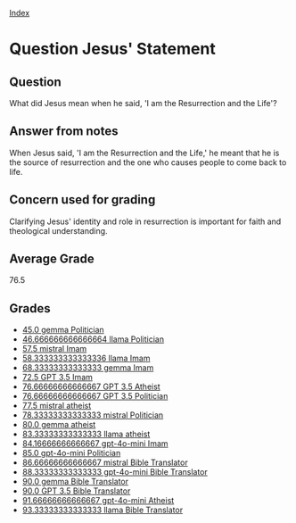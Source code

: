 
[Index](../../index.md)
# Question Jesus' Statement
## Question
What did Jesus mean when he said, 'I am the Resurrection and the Life'?

## Answer from notes
When Jesus said, 'I am the Resurrection and the Life,' he meant that he is the source of resurrection and the one who causes people to come back to life.

## Concern used for grading
Clarifying Jesus' identity and role in resurrection is important for faith and theological understanding.

## Average Grade
76.5

## Grades
 * [45.0 gemma Politician](../answers/gemma_Politician/Jesus__Statement.md)
 * [46.666666666666664 llama Politician](../answers/llama_Politician/Jesus__Statement.md)
 * [57.5 mistral Imam](../answers/mistral_Imam/Jesus__Statement.md)
 * [58.333333333333336 llama Imam](../answers/llama_Imam/Jesus__Statement.md)
 * [68.33333333333333 gemma Imam](../answers/gemma_Imam/Jesus__Statement.md)
 * [72.5 GPT 3.5 Imam](../answers/GPT_3.5_Imam/Jesus__Statement.md)
 * [76.66666666666667 GPT 3.5 Atheist](../answers/GPT_3.5_Atheist/Jesus__Statement.md)
 * [76.66666666666667 GPT 3.5 Politician](../answers/GPT_3.5_Politician/Jesus__Statement.md)
 * [77.5 mistral atheist](../answers/mistral_atheist/Jesus__Statement.md)
 * [78.33333333333333 mistral Politician](../answers/mistral_Politician/Jesus__Statement.md)
 * [80.0 gemma atheist](../answers/gemma_atheist/Jesus__Statement.md)
 * [83.33333333333333 llama atheist](../answers/llama_atheist/Jesus__Statement.md)
 * [84.16666666666667 gpt-4o-mini Imam](../answers/gpt-4o-mini_Imam/Jesus__Statement.md)
 * [85.0 gpt-4o-mini Politician](../answers/gpt-4o-mini_Politician/Jesus__Statement.md)
 * [86.66666666666667 mistral Bible Translator](../answers/mistral_Bible_Translator/Jesus__Statement.md)
 * [88.33333333333333 gpt-4o-mini Bible Translator](../answers/gpt-4o-mini_Bible_Translator/Jesus__Statement.md)
 * [90.0 gemma Bible Translator](../answers/gemma_Bible_Translator/Jesus__Statement.md)
 * [90.0 GPT 3.5 Bible Translator](../answers/GPT_3.5_Bible_Translator/Jesus__Statement.md)
 * [91.66666666666667 gpt-4o-mini Atheist](../answers/gpt-4o-mini_Atheist/Jesus__Statement.md)
 * [93.33333333333333 llama Bible Translator](../answers/llama_Bible_Translator/Jesus__Statement.md)
